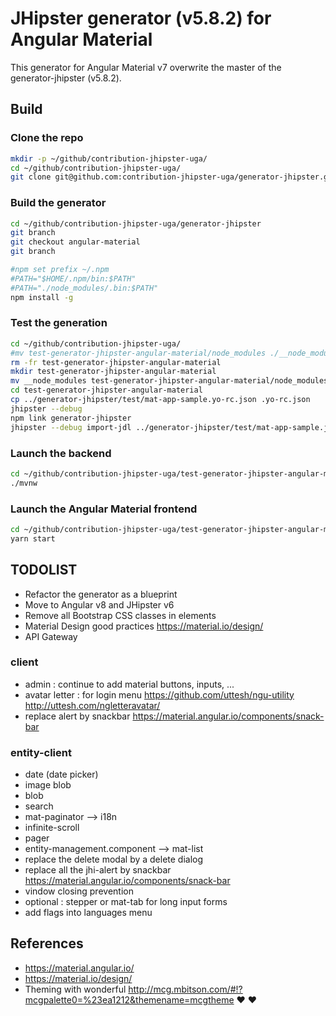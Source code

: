 # JHipster generator (v5.8.2) for Angular Material

This generator for Angular Material v7 overwrite the master of the generator-jhipster (v5.8.2).

## Build

### Clone the repo
```bash
mkdir -p ~/github/contribution-jhipster-uga/
cd ~/github/contribution-jhipster-uga/
git clone git@github.com:contribution-jhipster-uga/generator-jhipster.git
```

### Build the generator
```bash
cd ~/github/contribution-jhipster-uga/generator-jhipster
git branch
git checkout angular-material
git branch

#npm set prefix ~/.npm
#PATH="$HOME/.npm/bin:$PATH"
#PATH="./node_modules/.bin:$PATH"
npm install -g
```


### Test the generation
```bash
cd ~/github/contribution-jhipster-uga/
#mv test-generator-jhipster-angular-material/node_modules ./__node_modules
rm -fr test-generator-jhipster-angular-material
mkdir test-generator-jhipster-angular-material
mv __node_modules test-generator-jhipster-angular-material/node_modules
cd test-generator-jhipster-angular-material
cp ../generator-jhipster/test/mat-app-sample.yo-rc.json .yo-rc.json
jhipster --debug
npm link generator-jhipster
jhipster --debug import-jdl ../generator-jhipster/test/mat-app-sample.jh
```

### Launch the backend
```bash
cd ~/github/contribution-jhipster-uga/test-generator-jhipster-angular-material
./mvnw
```

### Launch the Angular Material frontend
```bash
cd ~/github/contribution-jhipster-uga/test-generator-jhipster-angular-material
yarn start
```

## TODOLIST

* Refactor the generator as a blueprint
* Move to Angular v8 and JHipster v6
* Remove all Bootstrap CSS classes in elements
* Material Design good practices https://material.io/design/
* API Gateway

### client
* admin : continue to add material buttons, inputs, ...
* avatar letter : for login menu https://github.com/uttesh/ngu-utility http://uttesh.com/ngletteravatar/
* replace alert by snackbar https://material.angular.io/components/snack-bar

### entity-client
* date (date picker)
* image blob
* blob
* search
* mat-paginator --> i18n
* infinite-scroll
* pager
* entity-management.component --> mat-list
* replace the delete modal by a delete dialog
* replace all the jhi-alert by snackbar https://material.angular.io/components/snack-bar
* vindow closing prevention
* optional : stepper or mat-tab for long input forms
* add flags into languages menu

## References
* https://material.angular.io/
* https://material.io/design/
* Theming with wonderful http://mcg.mbitson.com/#!?mcgpalette0=%23ea1212&themename=mcgtheme  :heart:  :heart: